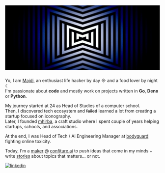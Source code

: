<h1 align="center">
  <br />
  <a href="https://confiture.ai"><img src=".assets/mw.jpeg" alt="MW" /></a>
  <br />
</h1>

Yo, I am [Majdi](https://majdi.im), an enthusiast life hacker by day ☼ and a food lover by night ☾<br />
I'm passionate about **code** and mostly work on projects written in **Go**, **Deno** or **Python**.<br />

My journey started at 24 as Head of Studies of a computer school.<br />
Then, I discovered tech ecosystem and ~~failed~~ learned a lot from creating a startup focused on iconography.<br />
Later, I founded [mhirba](https://mhirba.com), a craft studio where I spent couple of years helping startups, schools, and associations.<br />

At the end, I was Head of Tech / Ai Engineering Manager at [bodyguard](https://bodyguard.ai) fighting online toxicity.

Today, I'm a [maker](https://indiepa.ge/majdi) @ [confiture.ai](https://confiture.ai) to push ideas that come in my minds + write [stories](https://substack.com/@majditoumi) about topics that matters... or not.<br />

<a href="https://www.linkedin.com/in/majditoumi/">
    <img alt="linkedin" title="linkedin" height="28" width="34" src=".assets/linkedin.svg" />
</a>
